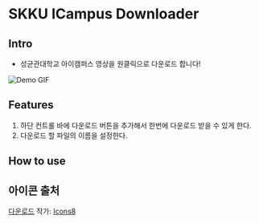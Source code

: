 # SKKU ICampus Downloader

## Intro

- 성균관대학교 아이캠퍼스 영상을 원클릭으로 다운로드 합니다!

![Demo GIF](demo.gif)

## Features

1. 하단 컨트롤 바에 다운로드 버튼을 추가해서 한번에 다운로드 받을 수 있게 한다.
2. 다운로드 할 파일의 이름을 설정한다.

## How to use

## 아이콘 출처

<a target="_blank" href="https://icons8.com/icon/366/download">다운로드</a> 작가: <a target="_blank" href="https://icons8.com">Icons8</a>
